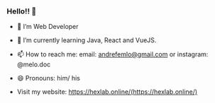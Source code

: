 ### Hello!! 👋

- 🔭 I’m Web Developer
- 🌱 I’m currently learning Java, React and VueJS.
- 📫 How to reach me: email: andrefemlo@gmail.com or instagram: @melo.doc
- 😄 Pronouns: him/ his

- Visit my website: https://hexlab.online/(https://hexlab.online/)
